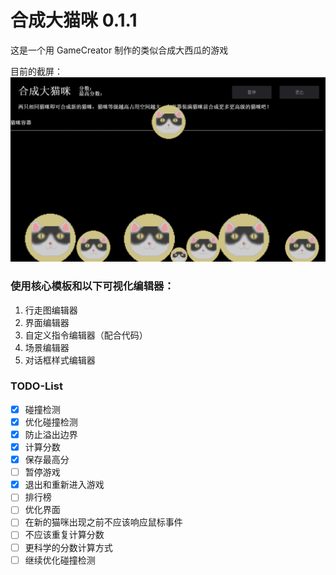 # 合成大猫咪 0.1.1
这是一个用 GameCreator 制作的类似合成大西瓜的游戏

目前的截屏：
![](./screenshot.png)

### 使用核心模板和以下可视化编辑器：

1. 行走图编辑器
2. 界面编辑器
3. 自定义指令编辑器（配合代码）
4. 场景编辑器
5. 对话框样式编辑器

### TODO-List
- [x] 碰撞检测
- [x] 优化碰撞检测
- [x] 防止溢出边界
- [x] 计算分数
- [x] 保存最高分
- [ ] 暂停游戏
- [x] 退出和重新进入游戏
- [ ] 排行榜
- [ ] 优化界面
- [ ] 在新的猫咪出现之前不应该响应鼠标事件
- [ ] 不应该重复计算分数
- [ ] 更科学的分数计算方式
- [ ] 继续优化碰撞检测